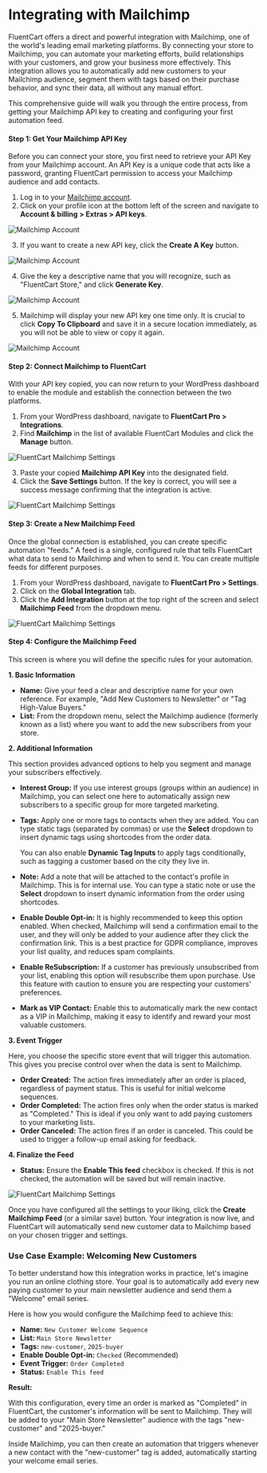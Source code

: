 # Integrating with Mailchimp

FluentCart offers a direct and powerful integration with Mailchimp, one of the world's leading email marketing platforms. By connecting your store to Mailchimp, you can automate your marketing efforts, build relationships with your customers, and grow your business more effectively. This integration allows you to automatically add new customers to your Mailchimp audience, segment them with tags based on their purchase behavior, and sync their data, all without any manual effort.

This comprehensive guide will walk you through the entire process, from getting your Mailchimp API key to creating and configuring your first automation feed.

#### Step 1: Get Your Mailchimp API Key

Before you can connect your store, you first need to retrieve your API Key from your Mailchimp account. An API Key is a unique code that acts like a password, granting FluentCart permission to access your Mailchimp audience and add contacts.

1.  Log in to your [Mailchimp account](https://login.mailchimp.com).
2.  Click on your profile icon at the bottom left of the screen and navigate to **Account & billing > Extras > API keys**.

![Mailchimp Account](/images/integrations/mailchimp/mailchimp-api-2.png)

3.  If you want to create a new API key, click the **Create A Key** button.

![Mailchimp Account](/images/integrations/mailchimp/mailchimp-api-3.png)

4.  Give the key a descriptive name that you will recognize, such as "FluentCart Store," and click **Generate Key**.

![Mailchimp Account](/images/integrations/mailchimp/mailchimp-api-4.png)


5.  Mailchimp will display your new API key one time only. It is crucial to click **Copy To Clipboard** and save it in a secure location immediately, as you will not be able to view or copy it again.

![Mailchimp Account](/images/integrations/mailchimp/mailchimp-api-5.png)

#### Step 2: Connect Mailchimp to FluentCart

With your API key copied, you can now return to your WordPress dashboard to enable the module and establish the connection between the two platforms.

1.  From your WordPress dashboard, navigate to **FluentCart Pro > Integrations**.
2.  Find **Mailchimp** in the list of available FluentCart Modules and click the **Manage** button.

![FluentCart Mailchimp Settings](/images/integrations/mailchimp/integration-fluentcart-mailchimp-6.png)

3.  Paste your copied **Mailchimp API Key** into the designated field.
4.  Click the **Save Settings** button. If the key is correct, you will see a success message confirming that the integration is active.

![FluentCart Mailchimp Settings](/images/integrations/mailchimp/integration-fluentcart-mailchimp-7.png)

#### Step 3: Create a New Mailchimp Feed

Once the global connection is established, you can create specific automation "feeds." A feed is a single, configured rule that tells FluentCart what data to send to Mailchimp and when to send it. You can create multiple feeds for different purposes.

1.  From your WordPress dashboard, navigate to **FluentCart Pro > Settings**.
2.  Click on the **Global Integration** tab.
3.  Click the **Add Integration** button at the top right of the screen and select **Mailchimp Feed** from the dropdown menu.

![FluentCart Mailchimp Settings](/images/integrations/mailchimp/integration-fluentcart-mailchimp-9.png)


#### Step 4: Configure the Mailchimp Feed

This screen is where you will define the specific rules for your automation.

**1. Basic Information**

* **Name:** Give your feed a clear and descriptive name for your own reference. For example, "Add New Customers to Newsletter" or "Tag High-Value Buyers."
* **List:** From the dropdown menu, select the Mailchimp audience (formerly known as a list) where you want to add the new subscribers from your store.

**2. Additional Information**

This section provides advanced options to help you segment and manage your subscribers effectively.

* **Interest Group:** If you use interest groups (groups within an audience) in Mailchimp, you can select one here to automatically assign new subscribers to a specific group for more targeted marketing.
* **Tags:** Apply one or more tags to contacts when they are added. You can type static tags (separated by commas) or use the **Select** dropdown to insert dynamic tags using shortcodes from the order data. 

    You can also enable **Dynamic Tag Inputs** to apply tags conditionally, such as tagging a customer based on the city they live in.
* **Note:** Add a note that will be attached to the contact's profile in Mailchimp. This is for internal use. You can type a static note or use the **Select** dropdown to insert dynamic information from the order using shortcodes.
* **Enable Double Opt-in:** It is highly recommended to keep this option enabled. When checked, Mailchimp will send a confirmation email to the user, and they will only be added to your audience after they click the confirmation link. This is a best practice for GDPR compliance, improves your list quality, and reduces spam complaints.
* **Enable ReSubscription:** If a customer has previously unsubscribed from your list, enabling this option will resubscribe them upon purchase. Use this feature with caution to ensure you are respecting your customers' preferences.
* **Mark as VIP Contact:** Enable this to automatically mark the new contact as a VIP in Mailchimp, making it easy to identify and reward your most valuable customers.

**3. Event Trigger**

Here, you choose the specific store event that will trigger this automation. This gives you precise control over when the data is sent to Mailchimp.

* **Order Created:** The action fires immediately after an order is placed, regardless of payment status. This is useful for initial welcome sequences.
* **Order Completed:** The action fires only when the order status is marked as "Completed." This is ideal if you only want to add paying customers to your marketing lists.
* **Order Canceled:** The action fires if an order is canceled. This could be used to trigger a follow-up email asking for feedback.

**4. Finalize the Feed**

* **Status:** Ensure the **Enable This feed** checkbox is checked. If this is not checked, the automation will be saved but will remain inactive.

![FluentCart Mailchimp Settings](/images/integrations/mailchimp/integration-fluentcart-mailchimp-10.png)

Once you have configured all the settings to your liking, click the **Create Mailchimp Feed** (or a similar save) button. Your integration is now live, and FluentCart will automatically send new customer data to Mailchimp based on your chosen trigger and settings.


### Use Case Example: Welcoming New Customers

To better understand how this integration works in practice, let's imagine you run an online clothing store. Your goal is to automatically add every new paying customer to your main newsletter audience and send them a "Welcome" email series.

Here is how you would configure the Mailchimp feed to achieve this:

* **Name:** `New Customer Welcome Sequence`
* **List:** `Main Store Newsletter`
* **Tags:** `new-customer`, `2025-buyer`
* **Enable Double Opt-in:** `Checked` (Recommended)
* **Event Trigger:** `Order Completed`
* **Status:** `Enable This feed`

**Result:**

With this configuration, every time an order is marked as "Completed" in FluentCart, the customer's information will be sent to Mailchimp. They will be added to your "Main Store Newsletter" audience with the tags "new-customer" and "2025-buyer."

Inside Mailchimp, you can then create an automation that triggers whenever a new contact with the "new-customer" tag is added, automatically starting your welcome email series.
